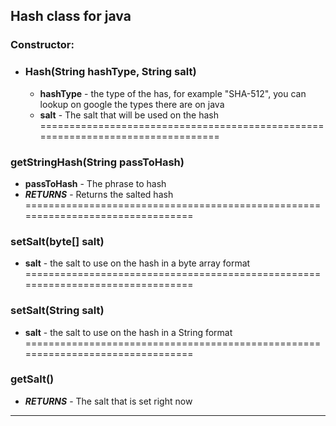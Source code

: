 ## Hash class for java
### Constructor:
  - ### Hash(String hashType, String salt)
    - **hashType** - the type of the has, for example "SHA-512", you can lookup on google the types there are on java
    - **salt** - The salt that will be used on the hash
================================================================================
### getStringHash(String passToHash)
- **passToHash** - The phrase to hash
- _**RETURNS**_ - Returns the salted hash
================================================================================
### setSalt(byte[] salt)
- **salt** - the salt to use on the hash in a byte array format
================================================================================
### setSalt(String salt)
- **salt** - the salt to use on the hash in a String format
================================================================================
### getSalt()
- _**RETURNS**_ - The salt that is set right now
--------------------------------------------------------------------------------
